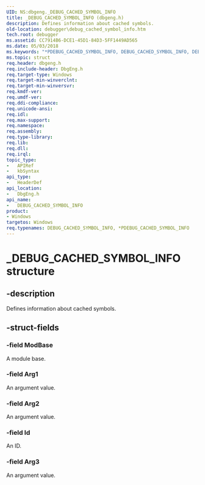 ```yaml
---
UID: NS:dbgeng._DEBUG_CACHED_SYMBOL_INFO
title: _DEBUG_CACHED_SYMBOL_INFO (dbgeng.h)
description: Defines information about cached symbols.
old-location: debugger\debug_cached_symbol_info.htm
tech.root: debugger
ms.assetid: CC7914B6-DCE1-45D1-84D3-5FF1449AD565
ms.date: 05/03/2018
ms.keywords: "*PDEBUG_CACHED_SYMBOL_INFO, DEBUG_CACHED_SYMBOL_INFO, DEBUG_CACHED_SYMBOL_INFO structure [Windows Debugging], PDEBUG_CACHED_SYMBOL_INFO, PDEBUG_CACHED_SYMBOL_INFO structure pointer [Windows Debugging], _DEBUG_CACHED_SYMBOL_INFO, dbgeng/DEBUG_CACHED_SYMBOL_INFO, dbgeng/PDEBUG_CACHED_SYMBOL_INFO, debugger.debug_cached_symbol_info"
ms.topic: struct
req.header: dbgeng.h
req.include-header: DbgEng.h
req.target-type: Windows
req.target-min-winverclnt: 
req.target-min-winversvr: 
req.kmdf-ver: 
req.umdf-ver: 
req.ddi-compliance: 
req.unicode-ansi: 
req.idl: 
req.max-support: 
req.namespace: 
req.assembly: 
req.type-library: 
req.lib: 
req.dll: 
req.irql: 
topic_type:
-	APIRef
-	kbSyntax
api_type:
-	HeaderDef
api_location:
-	DbgEng.h
api_name:
-	DEBUG_CACHED_SYMBOL_INFO
product:
- Windows
targetos: Windows
req.typenames: DEBUG_CACHED_SYMBOL_INFO, *PDEBUG_CACHED_SYMBOL_INFO
---
```


# _DEBUG_CACHED_SYMBOL_INFO structure


## -description


Defines information about cached symbols.


## -struct-fields




### -field ModBase

A module base.


### -field Arg1

An argument value.


### -field Arg2

An argument value.


### -field Id

An ID.


### -field Arg3

An argument value.

